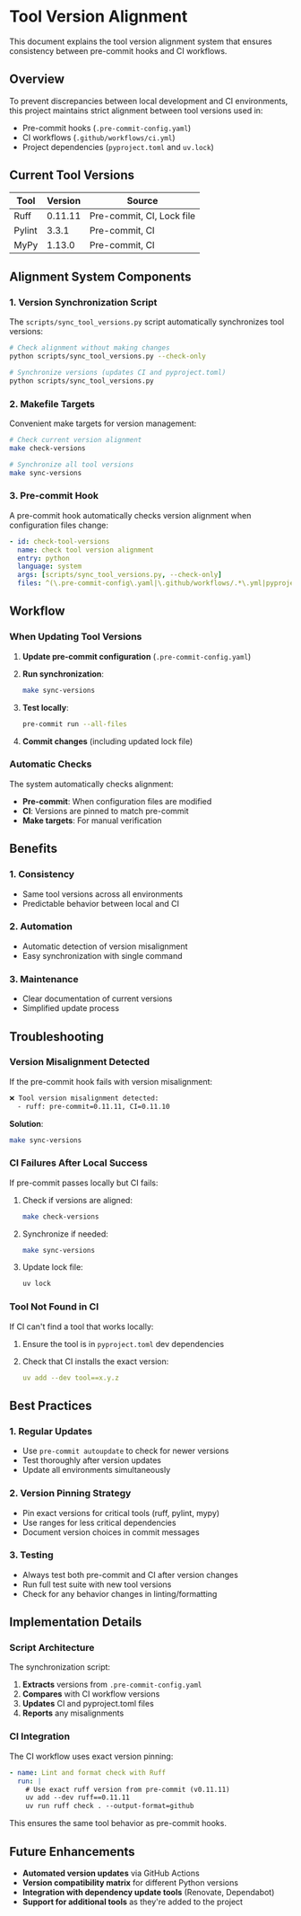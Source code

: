 # Tool Version Alignment

This document explains the tool version alignment system that ensures consistency between pre-commit hooks and CI workflows.

## Overview

To prevent discrepancies between local development and CI environments, this project maintains strict alignment between tool versions used in:

- Pre-commit hooks (`.pre-commit-config.yaml`)
- CI workflows (`.github/workflows/ci.yml`)
- Project dependencies (`pyproject.toml` and `uv.lock`)

## Current Tool Versions

| Tool   | Version | Source                    |
| ------ | ------- | ------------------------- |
| Ruff   | 0.11.11 | Pre-commit, CI, Lock file |
| Pylint | 3.3.1   | Pre-commit, CI            |
| MyPy   | 1.13.0  | Pre-commit, CI            |

## Alignment System Components

### 1. Version Synchronization Script

The `scripts/sync_tool_versions.py` script automatically synchronizes tool versions:

```bash
# Check alignment without making changes
python scripts/sync_tool_versions.py --check-only

# Synchronize versions (updates CI and pyproject.toml)
python scripts/sync_tool_versions.py
```

### 2. Makefile Targets

Convenient make targets for version management:

```bash
# Check current version alignment
make check-versions

# Synchronize all tool versions
make sync-versions
```

### 3. Pre-commit Hook

A pre-commit hook automatically checks version alignment when configuration files change:

```yaml
- id: check-tool-versions
  name: check tool version alignment
  entry: python
  language: system
  args: [scripts/sync_tool_versions.py, --check-only]
  files: ^(\.pre-commit-config\.yaml|\.github/workflows/.*\.yml|pyproject\.toml)$
```

## Workflow

### When Updating Tool Versions

1. **Update pre-commit configuration** (`.pre-commit-config.yaml`)
2. **Run synchronization**:

   ```bash
   make sync-versions
   ```

3. **Test locally**:

   ```bash
   pre-commit run --all-files
   ```

4. **Commit changes** (including updated lock file)

### Automatic Checks

The system automatically checks alignment:

- **Pre-commit**: When configuration files are modified
- **CI**: Versions are pinned to match pre-commit
- **Make targets**: For manual verification

## Benefits

### 1. **Consistency**

- Same tool versions across all environments
- Predictable behavior between local and CI

### 2. **Automation**

- Automatic detection of version misalignment
- Easy synchronization with single command

### 3. **Maintenance**

- Clear documentation of current versions
- Simplified update process

## Troubleshooting

### Version Misalignment Detected

If the pre-commit hook fails with version misalignment:

```bash
❌ Tool version misalignment detected:
  - ruff: pre-commit=0.11.11, CI=0.11.10
```

**Solution**:

```bash
make sync-versions
```

### CI Failures After Local Success

If pre-commit passes locally but CI fails:

1. Check if versions are aligned:

   ```bash
   make check-versions
   ```

2. Synchronize if needed:

   ```bash
   make sync-versions
   ```

3. Update lock file:

   ```bash
   uv lock
   ```

### Tool Not Found in CI

If CI can't find a tool that works locally:

1. Ensure the tool is in `pyproject.toml` dev dependencies
2. Check that CI installs the exact version:

   ```yaml
   uv add --dev tool==x.y.z
   ```

## Best Practices

### 1. **Regular Updates**

- Use `pre-commit autoupdate` to check for newer versions
- Test thoroughly after version updates
- Update all environments simultaneously

### 2. **Version Pinning Strategy**

- Pin exact versions for critical tools (ruff, pylint, mypy)
- Use ranges for less critical dependencies
- Document version choices in commit messages

### 3. **Testing**

- Always test both pre-commit and CI after version changes
- Run full test suite with new tool versions
- Check for any behavior changes in linting/formatting

## Implementation Details

### Script Architecture

The synchronization script:

1. **Extracts** versions from `.pre-commit-config.yaml`
2. **Compares** with CI workflow versions
3. **Updates** CI and pyproject.toml files
4. **Reports** any misalignments

### CI Integration

The CI workflow uses exact version pinning:

```yaml
- name: Lint and format check with Ruff
  run: |
    # Use exact ruff version from pre-commit (v0.11.11)
    uv add --dev ruff==0.11.11
    uv run ruff check . --output-format=github
```

This ensures the same tool behavior as pre-commit hooks.

## Future Enhancements

- **Automated version updates** via GitHub Actions
- **Version compatibility matrix** for different Python versions
- **Integration with dependency update tools** (Renovate, Dependabot)
- **Support for additional tools** as they're added to the project
